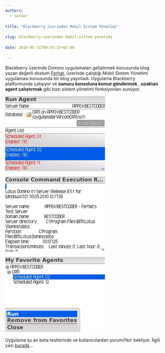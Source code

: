 ```yaml
---
authors:
  - serdar

title: "Blackberry üzerinden Mobil Sistem Yönetimi"

slug: blackberry-uzerinden-mobil-sistem-yonetimi

date: 2010-05-31T09:47:37+02:00

---
```


Blackberry üzerinde Domino uygulamaları geliştirmek konusunda blog yazan değerli dostum [Ferhat](http://www.bestcoder.net/), üzerinde çalıştığı Mobil Sistem Yönetimi uygulaması konusunda bir blog yayınladı. Uygulama Blackberry platformunda çalışıyor ve **sunucu konsoluna komut göndermek** , **uzaktan agent çalıştırmak** gibi bazı sistem yönetimi fonksiyonları sunuyor.
<!-- more -->

![Image:Blackberry üzerinden Mobil Sistem Yönetimi](../../images/imported/blackberry-uzerinden-mobil-sistem-yonetimi-M2.jpeg)

![Image:Blackberry üzerinden Mobil Sistem Yönetimi](../../images/imported/blackberry-uzerinden-mobil-sistem-yonetimi-M3.jpeg)

![Image:Blackberry üzerinden Mobil Sistem Yönetimi](../../images/imported/blackberry-uzerinden-mobil-sistem-yonetimi-M4.jpeg)

Uygulama şu an beta testlerinde ve kullanıcılardan yorum/fikir bekliyor. İlgili yazı [burada](http://www.bestcoder.net/?p=171)...
